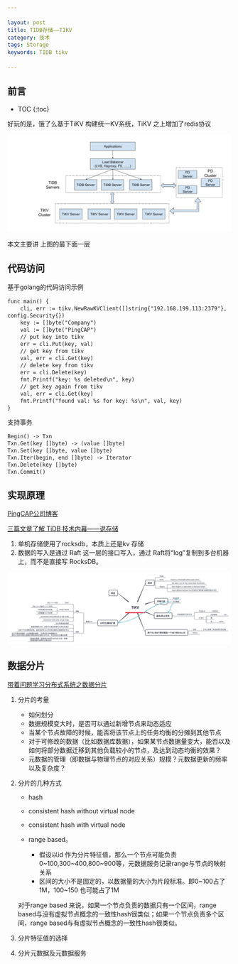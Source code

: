 ```yaml
---

layout: post
title: TIDB存储——TIKV
category: 技术
tags: Storage
keywords: TIDB tikv

---
```


## 前言

* TOC
{:toc}

好玩的是，饿了么基于TiKV 构建统一KV系统，TiKV 之上增加了redis协议

![](/public/upload/data/tidb_overview.png)

本文主要讲 上图的最下面一层

## 代码访问

基于golang的代码访问示例

    func main() {
        cli, err := tikv.NewRawKVClient([]string{"192.168.199.113:2379"}, config.Security{})
        key := []byte("Company")
        val := []byte("PingCAP")
        // put key into tikv
        err = cli.Put(key, val)
        // get key from tikv
        val, err = cli.Get(key)
        // delete key from tikv
        err = cli.Delete(key)
        fmt.Printf("key: %s deleted\n", key)
        // get key again from tikv
        val, err = cli.Get(key)
        fmt.Printf("found val: %s for key: %s\n", val, key)
    }

支持事务

    Begin() -> Txn
    Txn.Get(key []byte) -> (value []byte)
    Txn.Set(key []byte, value []byte)
    Txn.Iter(begin, end []byte) -> Iterator
    Txn.Delete(key []byte)
    Txn.Commit()


## 实现原理

[PingCAP公司博客](https://pingcap.com/blog-cn/)

[三篇文章了解 TiDB 技术内幕——说存储](https://zhuanlan.zhihu.com/p/26967545)

1. 单机存储使用了rocksdb，本质上还是kv 存储
2. 数据的写入是通过 Raft 这一层的接口写入，通过 Raft将“log”复制到多台机器上，而不是直接写 RocksDB。

![](/public/upload/data/tikv_xmind.png)


## 数据分片

[带着问题学习分布式系统之数据分片](https://www.cnblogs.com/xybaby/p/7076731.html)

1. 分片的考量

	* 如何划分
	* 数据规模变大时，是否可以通过新增节点来动态适应
	* 当某个节点故障的时候，能否将该节点上的任务均衡的分摊到其他节点
	* 对于可修改的数据（比如数据库数据），如果某节点数据量变大，能否以及如何将部分数据迁移到其他负载较小的节点，及达到动态均衡的效果？
	* 元数据的管理（即数据与物理节点的对应关系）规模？元数据更新的频率以及复杂度？
2. 分片的几种方式

	* hash
	* consistent hash without virtual node
	* consistent hash with virtual node
	* range based。

		* 假设以id 作为分片特征值，那么一个节点可能负责0~100,300~400,800~900等，元数据服务记录range与节点的映射关系
		* 区间的大小不是固定的，以数据量的大小为片段标准。即0~100占了1M，100~150 也可能占了1M

	对于range based 来说，如果一个节点负责的数据只有一个区间，range based与没有虚拟节点概念的一致性hash很类似；如果一个节点负责多个区间，range based与有虚拟节点概念的一致性hash很类似。
3. 分片特征值的选择
4. 分片元数据及元数据服务

